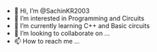 - 👋 Hi, I’m @SachinKR2003
- 👀 I’m interested in Programming and Circuits
- 🌱 I’m currently learning C++ and Basic circuits
- 💞️ I’m looking to collaborate on ...
- 📫 How to reach me ...

<!---
SachinKR2003/SachinKR2003 is a ✨ special ✨ repository because its `README.md` (this file) appears on your GitHub profile.
You can click the Preview link to take a look at your changes.
--->
